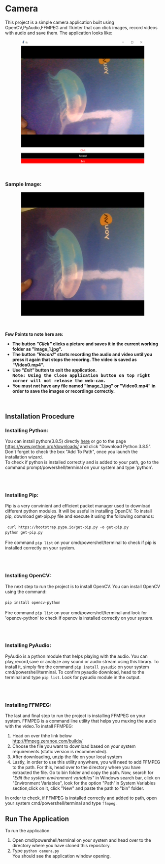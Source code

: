 <h1>Camera</h1>

This project is a simple camera application built using OpenCV,PyAudio,FFMPEG and Tkinter that can click images, record videos with audio and save them. The application looks like:<br>
<p align='center'>
<img src="https://github.com/adityamd/Camera/blob/master/static/Screenshot%20(61).png" height=400px width=400px>
</p>
<br>
<h3>Sample Image:</h3>
  <p align='center'>
    <img src="https://github.com/adityamd/Camera/blob/master/static/Image_1.jpg" height=400px width=400px>
  </p> 
<br>
<br>
<b> Few Points to note here are:
  <ul>
    <li>The button <em>"Click"</em> clicks a picture and saves it in the current working folder as "Image_1.jpg".</li>
    <li>The button <em>"Record"</em> starts recording the audio and video until you press it again that stops the recoring. The video is saved as "Video0.mp4".</li>
    <li>Use <em>"Exit"</em> button to exit the application.</li>
      <kbd><b>
        Note: Using the Close application button on top right corner will not release the web-cam.
        </b></kbd>
    </li>
    <li>You must not have any file named "Image_1.jpg" or "Video0.mp4" in order to save the images or recordings correctly.</li>
  </ul>
</b>
<br>
<h2>Installation Procedure</h2>
<h3>Installing Python:</h3>
 You can install python(3.8.5) directly <a href="https://www.python.org/ftp/python/3.8.5/python-3.8.5.exe">here</a> or go to the page <a href="https://www.python.org/downloads/">https://www.python.org/downloads/</a> 
 and click "Download Python 3.8.5". Don't forget to check the box "Add To Path", once you launch the installation wizard. 
 <br>
 To check if python is installed correctly and is added to your path, go to the command prompt/powershell/terminal on your system and type 'python'.
 
 <br><br>
 
 <h3>Installing Pip:</h3>
 Pip is a very convinient and efficient packet manager used to download different python modules. It will be useful in installing OpenCV. 
 To install pip, download get-pip.py file and execute it using the following comands: <br><br><code> curl https://bootstrap.pypa.io/get-pip.py -o get-pip.py </code><br>
 <code>python get-pip.py</code></br><br>Fire command <code>pip list</code> on your cmd/powershell/terminal to check if pip is installed correctly on your system.
 
 <br><br>
 
 <h3>Installing OpenCV:</h3>
 The next step to run the project is to install OpenCV. You can install OpenCV using the command: <br><br><code>pip install opencv-python</code></br><br>Fire command <code>pip list</code>
 on your cmd/powershell/terminal and look for 'opencv-python' to check if opencv is installed correctly on your system.
 
 <br><br>
 
 <h3>Installing PyAudio:</h3>
  PyAudio is a python module that helps playing with the audio. You can play,record,save or analyze any sound or audio stream using this library. To install it, simply fire the command <code>pip install pyaudio</code> on your system cmd/powershell/terminal. To confirm pyaudio download, head to the terminal and type <code>pip list</code>. Look for pyaudio module in the output.
  
  <br><br>
  
  <h3>Installing FFMPEG:</h3>
   The last and final step to run the project is installing FFMPEG on your system. FFMPEG is a command line utility that helps you muxing the audio with the video.To install FFMPEG:
   <ol>
    <li>Head on over thhe link below</li>
    <a href="http://ffmpeg.zeranoe.com/builds/ ">http://ffmpeg.zeranoe.com/builds/ </a>
    </li>
    <li>Choose the file you want to download based on your system requirements (static version is recommended).</li>
    <li>After downloading, unzip the file on your local system</li>
    <li>Lastly, in order to use this utility anywhere, you will need to add FFMPEG to the path. For this, head over to the directory where you have extracted the file. Go to bin folder and copy the path. Now, search for <em>"Edit the system environment variables"</em> in Windows search bar, click on "Environment Variables", look for the option "Path"in System Variables section,click on it, click "New" and paste the path to "bin" folder.</li>
  </ol>
In order to check, if FFMPEG is installed correctly and added to path, open your system cmd/powershell/terminal and type <code>ffmpeg</code>.
<br>
<h2>Run The Application</h2>
To run the application:
<ol>
  <li>Open cmd/powershell/terminal on your system and head over to the directory where you have cloned this repository.</li>
  <li>Type <code>python camera.py</code></li>
  You should see the application window opening.
</ol>
